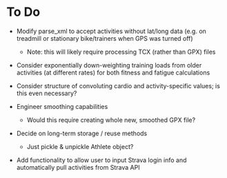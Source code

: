 # To Do


- Modify parse_xml to accept activities without lat/long data (e.g. on treadmill or stationary bike/trainers when GPS was turned off)
    - Note: this will likely require processing TCX (rather than GPX) files


- Consider exponentially down-weighting training loads from older activities (at different rates) for both fitness and fatigue calculations

- Consider structure of convoluting cardio and activity-specific values; is this even necessary?


- Engineer smoothing capabilities
    - Would this require creating whole new, smoothed GPX file?


- Decide on long-term storage / reuse methods
    - Just pickle & unpickle Athlete object?


- Add functionality to allow user to input Strava login info and automatically pull activities from Strava API
